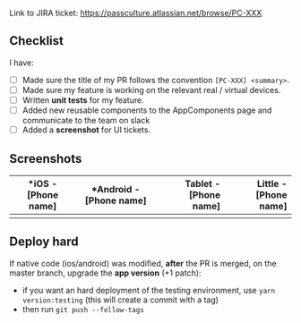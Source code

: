 Link to JIRA ticket: https://passculture.atlassian.net/browse/PC-XXX

## Checklist

I have:

- [ ] Made sure the title of my PR follows the convention `[PC-XXX] <summary>`.
- [ ] Made sure my feature is working on the relevant real / virtual devices.
- [ ] Written **unit tests** for my feature.
- [ ] Added new reusable components to the AppComponents page and communicate to the team on slack
- [ ] Added a **screenshot** for UI tickets.

## Screenshots

| \*iOS - [Phone name] | \*Android - [Phone name] | Tablet - [Phone name] | Little - [Phone name] |
| -------------------- | :----------------------: | --------------------: | --------------------: |
|                      |                          |                       |                       |

## Deploy hard

If native code (ios/android) was modified, **after** the PR is merged, on the master branch, upgrade the **app version** (+1 patch):

- if you want an hard deployment of the testing environment, use `yarn version:testing` (this will create a commit with a tag)
- then run `git push --follow-tags`
